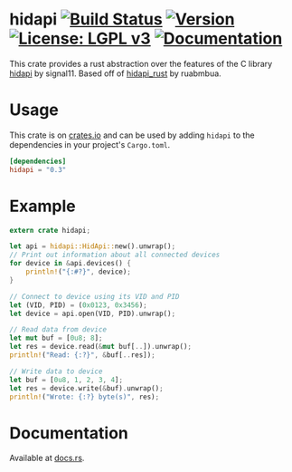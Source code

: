 # hidapi [![Build Status](https://travis-ci.org/Osspial/hidapi-rs.svg?branch=master)](https://travis-ci.org/Osspial/hidapi-rs) [![Version](https://img.shields.io/crates/v/hidapi.svg)](https://crates.io/crates/hidapi) [![License: LGPL v3](https://img.shields.io/badge/License-LGPL%20v3-blue.svg)](https://github.com/Osspial/hidapi-rs/blob/master/LICENSE.txt) [![Documentation](https://docs.rs/hidapi/badge.svg)](https://docs.rs/hidapi)

This crate provides a rust abstraction over the features of the C library
[hidapi](https://github.com/signal11/hidapi) by signal11. Based off of
[hidapi_rust](https://github.com/ruabmbua/hidapi_rust) by ruabmbua.

# Usage

This crate is on [crates.io](https://crates.io/crates/hidapi) and can be
used by adding `hidapi` to the dependencies in your project's `Cargo.toml`.

```toml
[dependencies]
hidapi = "0.3"
```
# Example

```rust
extern crate hidapi;

let api = hidapi::HidApi::new().unwrap();
// Print out information about all connected devices
for device in &api.devices() {
    println!("{:#?}", device);
}

// Connect to device using its VID and PID
let (VID, PID) = (0x0123, 0x3456);
let device = api.open(VID, PID).unwrap();

// Read data from device
let mut buf = [0u8; 8];
let res = device.read(&mut buf[..]).unwrap();
println!("Read: {:?}", &buf[..res]);

// Write data to device
let buf = [0u8, 1, 2, 3, 4];
let res = device.write(&buf).unwrap();
println!("Wrote: {:?} byte(s)", res);
```

# Documentation
Available at [docs.rs](https://docs.rs/hidapi).